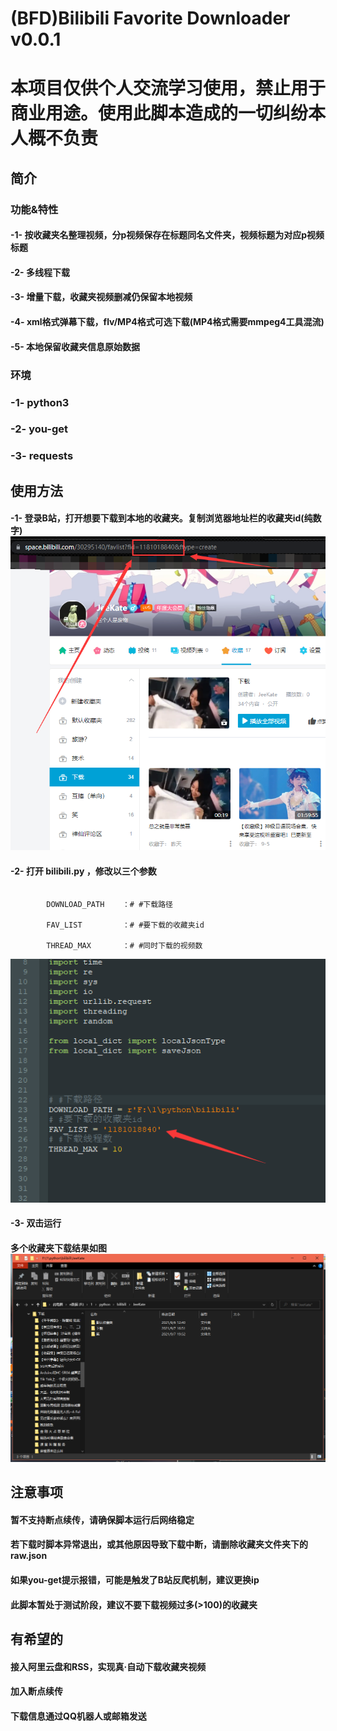 # (BFD)Bilibili Favorite Downloader v0.0.1
# 本项目仅供个人交流学习使用，禁止用于商业用途。使用此脚本造成的一切纠纷本人概不负责
## 简介
### 功能&特性
#### -1- 按收藏夹名整理视频，分p视频保存在标题同名文件夹，视频标题为对应p视频标题
#### -2- 多线程下载
#### -3- 增量下载，收藏夹视频删减仍保留本地视频
#### -4- xml格式弹幕下载，flv/MP4格式可选下载(MP4格式需要mmpeg4工具混流)
#### -5- 本地保留收藏夹信息原始数据
### 环境
### -1- python3
### -2- you-get
### -3- requests
## 使用方法
#### -1- 登录B站，打开想要下载到本地的收藏夹。复制浏览器地址栏的收藏夹id(纯数字)![avatar](./example/1.png)
#### -2- 打开 bilibili.py ，修改以三个参数
```
        
        DOWNLOAD_PATH    ：# #下载路径
        
        FAV_LIST         ：# #要下载的收藏夹id

        THREAD_MAX       ：# #同时下载的视频数
```
![avatar](./example/2.png)
#### -3- 双击运行
#### 多个收藏夹下载结果如图![avatar](./example/3.png)
## 注意事项
#### 暂不支持断点续传，请确保脚本运行后网络稳定
#### 若下载时脚本异常退出，或其他原因导致下载中断，请删除收藏夹文件夹下的raw.json
#### 如果you-get提示报错，可能是触发了B站反爬机制，建议更换ip
#### 此脚本暂处于测试阶段，建议不要下载视频过多(>100)的收藏夹
## 有希望的
#### 接入阿里云盘和RSS，实现真·自动下载收藏夹视频
#### 加入断点续传
#### 下载信息通过QQ机器人或邮箱发送
